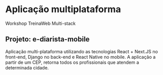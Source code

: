 # Aplicação multiplataforma
Workshop TreinaWeb Multi-stack

## Projeto: e-diarista-mobile
Aplicação multi-plataforma utilizando as tecnologias React + Next.JS no front-end, 
Django no back-end e React Native no mobile. 
A aplicação a partir de um CEP, retorna todos os profissionais que atendem a determinada cidade.
